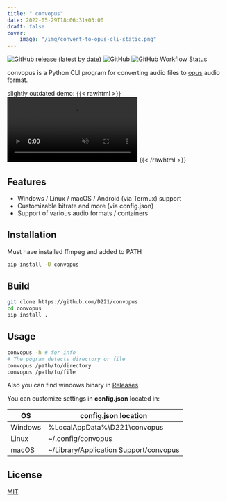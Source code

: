 ```yaml
---
title: " convopus"
date: 2022-05-29T18:06:31+03:00
draft: false
cover:
    image: "/img/convert-to-opus-cli-static.png"
---
```

[![GitHub release (latest by date)](https://img.shields.io/github/v/release/D221/convopus?label=Download)](https://github.com/D221/convopus/releases/latest)
![GitHub](https://img.shields.io/github/license/D221/convopus)
![GitHub Workflow Status](https://img.shields.io/github/workflow/status/D221/convopus/Pylint)

convopus is a Python CLI program for converting audio files to [opus](https://opus-codec.org/) audio format.

slightly outdated demo:
{{< rawhtml >}}
    <video
              src="/img/convert-to-opus-cli.webm"
              alt="convert-to-opus demo"
              autoplay
              loop
              muted
              playsinline>
    </video>
{{< /rawhtml >}}

## Features

- Windows / Linux / macOS / Android (via Termux) support
- Customizable bitrate and more (via config.json)
- Support of various audio formats / containers

## Installation

Must have installed ffmpeg and added to PATH

```bash
pip install -U convopus
```

## Build

```bash
git clone https://github.com/D221/convopus
cd convopus
pip install .
```

## Usage

```bash
convopus -h # for info
# The pogram detects directory or file
convopus /path/to/directory
convopus /path/to/file
```

Also you can find windows binary in [Releases](https://github.com/D221/convopus/releases/latest)

You can customize settings in **config.json** located in:

|OS|config.json location|
|-|-|
|Windows|%LocalAppData%\D221\convopus|
|Linux|~/.config/convopus|
|macOS|~/Library/Application Support/convopus|

## License

[MIT](https://choosealicense.com/licenses/mit/)
